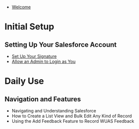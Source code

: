 * [Welcome](welcome.md)

# Initial Setup
## Setting Up Your Salesforce Account
* [Set Up Your Signature](initial-setup/set-up-your-signature.md)
* [Allow an Admin to Login as You](initial-setup/allow-an-admin-to-login-as-you.md)

# Daily Use
## Navigation and Features
* Navigating and Understanding Salesforce
* How to Create a List View and Bulk Edit Any Kind of Record
* Using the Add Feedback Feature to Record WUAS Feedback